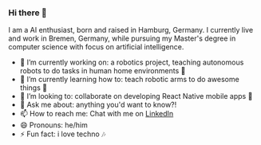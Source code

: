 ### Hi there 👋

I am a AI enthusiast, born and raised in Hamburg, Germany. I currently live and work in Bremen, Germany, while pursuing my Master's degree in computer science with focus on artificial intelligence. 

- 🔭 I’m currently working on: a robotics project, teaching autonomous robots to do tasks in human home environments 🤖
- 🌱 I’m currently learning how to: teach robotic arms to do awesome things 🦾
- 👯 I’m looking to: collaborate on developing React Native mobile apps 📲
- 💬 Ask me about: anything you'd want to know?!
- 📫 How to reach me: Chat with me on [LinkedIn](https://www.linkedin.com/in/lheinbokel/)
- 😄 Pronouns: he/him
- ⚡ Fun fact: i love techno 🎶
